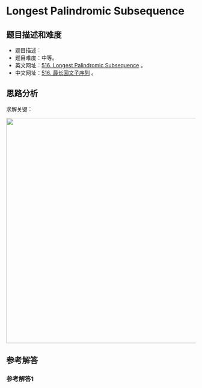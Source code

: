 # Longest Palindromic Subsequence

## 题目描述和难度
+ 题目描述：
+ 题目难度：中等。
+ 英文网址：[516. Longest Palindromic Subsequence](https://leetcode.com/problems/longest-palindromic-subsequence/description/)  。
+ 中文网址：[516. 最长回文子序列](https://leetcode-cn.com/problems/longest-palindromic-subsequence/description/)  。
## 思路分析
求解关键：

<img src="https://liweiwei1419.github.io/images/leetcode-solution/" width="600">

## 参考解答
### 参考解答1

```java

```